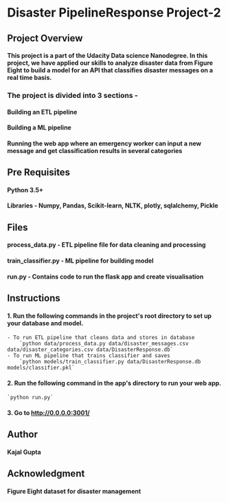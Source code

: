 # Disaster PipelineResponse Project-2

## Project Overview
#### This project is a part of the Udacity Data science Nanodegree. In this project, we have applied our skills to analyze disaster data from Figure Eight to build a model for an API that classifies disaster messages on a real time basis.

### The project is divided into 3 sections -
#### Building an ETL pipeline
#### Building a ML pipeline
#### Running the web app where an emergency worker can input a new message and get classification results in several categories

## Pre Requisites
#### Python 3.5+
#### Libraries - Numpy, Pandas, Scikit-learn, NLTK, plotly, sqlalchemy, Pickle


## Files 

#### process_data.py - ETL pipeline file for data cleaning and processing
#### train_classifier.py - ML pipeline for building model
#### run.py - Contains code to run the flask app and create visualisation

## Instructions 
#### 1. Run the following commands in the project's root directory to set up your database and model.

    - To run ETL pipeline that cleans data and stores in database
        `python data/process_data.py data/disaster_messages.csv data/disaster_categories.csv data/DisasterResponse.db`
    - To run ML pipeline that trains classifier and saves
        `python models/train_classifier.py data/DisasterResponse.db models/classifier.pkl`

#### 2. Run the following command in the app's directory to run your web app.
    `python run.py`

#### 3. Go to http://0.0.0.0:3001/

## Author
#### Kajal Gupta

## Acknowledgment
#### Figure Eight dataset for disaster management
